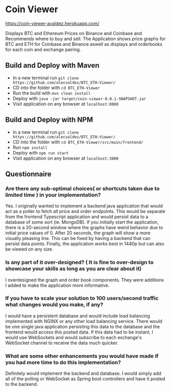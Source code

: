 # Coin Viewer

https://coin-viewer-avaldez.herokuapp.com/

Displays BTC and Ethereum Prices on Binance and Coinbase and Recommends where to buy and sell.
The Application shows price graphs for BTC and ETH for Coinbase and Binance aswell as displays and orderbooks for each coin and exchange pairing.


## Build and Deploy with Maven
* In a new terminal run `git clone https://github.com/alecvaldez/BTC_ETH-Viewer/`
* CD into the folder with `cd BTC_ETH-Viewer`
* Run the build with `mvn clean install`
* Deploy with `java -jar target/coin.viewer-0.0.1-SNAPSHOT.jar`
* Visit application on any browser at `localhost:8080`

## Build and Deploy with NPM
* In a new terminal run `git clone https://github.com/alecvaldez/BTC_ETH-Viewer/`
* CD into the folder with `cd BTC_ETH-Viewer/src/main/frontend/`
* Run `npm install`
* Deploy with `npm run start`
* Visit application on any browser at `localhost:3000`

## Questionnaire
### Are there any sub-optimal choices( or shortcuts taken due to limited time ) in your implementation?
Yes. I originally wanted to implement a backend java application that would act as a poller to fetch all price and order endpoints. This would be separate from the frontend Typescript application and would persist data to a database of some sort (ie. MongoDB). If you initially start the application, there is a 20-second window where the graphs have weird behavior due to initial price values of 0. After 20 seconds, the graph will show a more visually pleasing line. This can be fixed by having a backend that can persist data points. Finally, the application works best in 1440p but can also be viewed on any size.
### Is any part of it over-designed? ( It is fine to over-design to showcase your skills as long as you are clear about it)
I overdesigned the graph and order book components. They were additions I added to make the application more informative.
### If you have to scale your solution to 100 users/second traffic what changes would you make, if any?
I would have a persistent database and would include load balancing implemented with NGINX or any other load balancing service. There would be one single java application persisting this data to the database and the frontend would access this posted data. If this data had to be instant, I would use WebSockets and would subscribe to each exchange's WebSocket channel to receive the data much quicker.
### What are some other enhancements you would have made if you had more time to do this implementation?
Definitely would implement the backend and database. I would simply add all of the polling or WebSocket as Spring boot controllers and have it posted to the backend.
